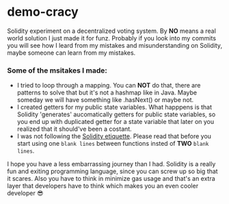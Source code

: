 # demo-cracy
Solidity experiment on a decentralized voting system. By **NO** means a real world solution I just made it for funz. Probably if you look into my commits you will see how I leard from my mistakes and misunderstanding on Solidity, maybe someone can learn from my mistakes.

### Some of the msitakes I made: 

 - I tried to loop through a mapping. You can **NOT** do that, there are patterns to solve that but it's not a hashmap like in Java. Maybe someday we will have something like .hasNext() or maybe not.
 - I created getters for my public state variables. What happpens is that Solidity 'generates' aucomatically getters for public state variables, so you end up with duplicated getter for a state variable that later on you realized that it should've been a costant. 
 - I was not following the [Solidity etiquette](https://solidity.readthedocs.io/en/develop/style-guide.html). Please read that before you start using one `blank lines` between functions insted of **TWO** `blank lines`.

I hope you have a less embarrassing journey than I had. Solidity is a really fun and exiting programming language, since you can screw up so big that it scares. Also you have to think in minimize gas usage and that's an extra layer that developers have to think which makes you an even cooler developer 😎

